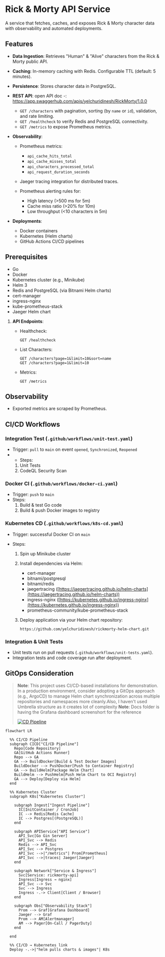 # Rick & Morty API Service

A service that fetches, caches, and exposes Rick & Morty character data with observability and automated deployments.

## Features

* **Data Ingestion**: Retrieves "Human" & "Alive" characters from the Rick & Morty public API.
* **Caching**: In-memory caching with Redis. Configurable TTL (default: 5 minutes).
* **Persistence**: Stores character data in PostgreSQL.
* **REST API**:
  open API doc -: https://app.swaggerhub.com/apis/yelchuridinesh/RickMorty/1.0.0
  * `GET /characters` with pagination, sorting (by `name` or `id`), validation, and rate limiting.
  * `GET /healthcheck` to verify Redis and PostgreSQL connectivity.
  * `GET /metrics` to expose Prometheus metrics.
* **Observability**:

  * Prometheus metrics:

    * `api_cache_hits_total`
    * `api_cache_misses_total`
    * `api_characters_processed_total`
    * `api_request_duration_seconds`
  * Jaeger tracing integration for distributed traces.
  * Prometheus alerting rules for:

    * High latency (>500 ms for 5m)
    * Cache miss ratio (>20% for 10m)
    * Low throughput (<10 characters in 5m)
* **Deployments**:

  * Docker containers
  * Kubernetes (Helm charts)
  * GitHub Actions CI/CD pipelines

## Prerequisites

* Go
* Docker
* Kubernetes cluster (e.g., Minikube)
* Helm 3
* Redis and PostgreSQL (via Bitnami Helm charts)
* cert-manager
* ingress-nginx
* kube-prometheus-stack
* Jaeger Helm chart



1. **API Endpoints**:

   * Healthcheck:

     ```http
     GET /healthcheck
     ```
   * List Characters:

     ```http
     GET /characters?page=1&limit=10&sort=name
     GET /characters?page=1&limit=10
     ```
   * Metrics:

     ```http
     GET /metrics
     ```

## Observability

* Exported metrics are scraped by Prometheus.

## CI/CD Workflows

### Integration Test (`.github/workflows/unit-test.yaml`)

* Trigger: `pull` to `main` on event `opened`, `Synchronized`, `Reopened`
* * Steps:
  1. Unit Tests 
  2. CodeQL Security Scan

### Docker CI  (`.github/workflows/docker-ci.yaml`)
* Trigger: `push` to `main`
* Steps:
  1. Build & test Go code
  2. Build & push Docker images to registry

### Kubernetes CD (`.github/workflows/k8s-cd.yaml`)

* Trigger: successful Docker CI on `main`
* Steps:

  1. Spin up Minikube cluster
  2. Install dependencies via Helm:

     * cert-manager
     * bitnami/postgresql
     * bitnami/redis
     * jaegertracing ([https://jaegertracing.github.io/helm-charts](https://jaegertracing.github.io/helm-charts))
     * ingress-nginx ([https://kubernetes.github.io/ingress-nginx](https://kubernetes.github.io/ingress-nginx))
     * prometheus-community/kube-prometheus-stack
  3. Deploy application via your Helm chart repository:

     ```text
     https://github.com/yelchuridinesh/rickmorty-helm-chart.git
     ```

### Integration & Unit Tests

* Unit tests run on pull requests (`.github/workflows/unit-tests.yaml`).
* Integration tests and code coverage run after deployment.

## GitOps Consideration

> **Note**: This project uses CI/CD-based installations for demonstration. In a production environment, consider adopting a GitOps approach (e.g., ArgoCD) to manage Helm chart synchronization across multiple repositories and namespaces more cleanly.Also, I haven't used Umbrella structure as it creates lot of complexity
> **Note**: Docs folder is having the Grafana dashboard screenshort for the reference 
>
> [![CD Pipeline](https://github.com/yelchuridinesh/rickmorty-api/actions/workflows/k8s-cd.yaml/badge.svg)](https://github.com/yelchuridinesh/rickmorty-api/actions/workflows/k8s-cd.yaml)


```mermaid
flowchart LR

  %% CI/CD Pipeline
  subgraph CICD["CI/CD Pipeline"]
    Repo[Code Repository]
    GA[GitHub Actions Runner]
    Repo --> GA
    GA --> BuildDocker[Build & Test Docker Images]
    BuildDocker --> PushDocker[Push to Container Registry]
    GA --> BuildHelm[Package Helm Chart]
    BuildHelm --> PushHelm[Push Helm Chart to OCI Registry]
    GA --> Deploy[Deploy via Helm]
  end

  %% Kubernetes Cluster
  subgraph K8s["Kubernetes Cluster"]
    
    subgraph Ingest["Ingest Pipeline"]
      IC[InitContainer / CronJob]
      IC --> Redis[Redis Cache]
      IC --> Postgres[(PostgreSQL)]
    end

    subgraph APIService["API Service"]
      API_Svc[Go Gin Server]
      API_Svc --> Redis
      Redis --> API_Svc
      API_Svc --> Postgres
      API_Svc -->|"/metrics"| Prom[Prometheus]
      API_Svc -->|traces| Jaeger[Jaeger]
    end

    subgraph Network["Service & Ingress"]
      Svc[Service: rickmorty-api]
      Ingress[Ingress → nginx]
      API_Svc --> Svc
      Svc --> Ingress
      Ingress -.-> Client[Client / Browser]
    end

    subgraph Obs["Observability Stack"]
      Prom --> Graf[Grafana Dashboard]
      Jaeger --> Graf
      Prom --> AM[Alertmanager]
      AM --> Pager[On-Call / PagerDuty]
    end

  end

  %% CI/CD → Kubernetes link
  Deploy -.->|"helm pulls charts & images"| K8s



